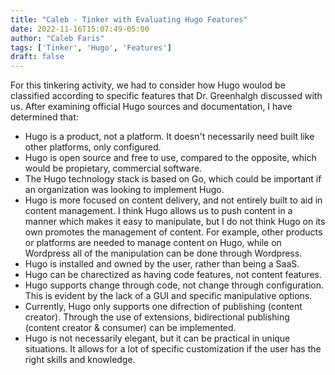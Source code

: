 ```yaml
---
title: "Caleb - Tinker with Evaluating Hugo Features"
date: 2022-11-16T15:07:49-05:00
author: "Caleb Faris"
tags: ['Tinker', 'Hugo', 'Features']
draft: false
---
```


For this tinkering activity, we had to consider how Hugo woulod be classified according to specific features that Dr. Greenhalgh discussed with us. After examining official Hugo sources and documentation, I have determined that: 

- Hugo is a product, not a platform. It doesn't necessarily need built like other platforms, only configured. 
- Hugo is open source and free to use, compared to the opposite, which would be propietary, commercial software.
- The Hugo technology stack is based on Go, which could be important if an organization was looking to implement Hugo. 
- Hugo is more focused on content delivery, and not entirely built to aid in content management. I think Hugo allows us to push content in a manner which makes it easy to manipulate, but I do not think Hugo on its own promotes the management of content. For example, other products or platforms are needed to manage content on Hugo, while on Wordpress all of the manipulation can be done through Wordpress. 
- Hugo is installed and owned by the user, rather than being a SaaS. 
- Hugo can be charectized as having code features, not content features. 
- Hugo supports change through code, not change through configuration. This is evident by the lack of a GUI and specific manipulative options. 
- Currently, Hugo only supports one difrection of publishing (content creator). Through the use of extensions, bidirectional publishing (content creator & consumer) can be implemented. 
- Hugo is not necessarily elegant, but it can be practical in unique situations. It allows for a lot of specific customization if the user has the right skills and knowledge. 

